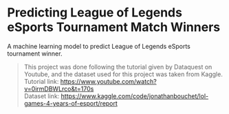 # Predicting League of Legends eSports Tournament Match Winners
A machine learning model to predict League of Legends eSports tournament winner.

> This project was done following the tutorial given by Dataquest on Youtube, and the dataset used for this project was taken from Kaggle.<br>
> Tutorial link: https://www.youtube.com/watch?v=0irmDBWLrco&t=170s<br>
> Dataset link: https://www.kaggle.com/code/jonathanbouchet/lol-games-4-years-of-esport/report
